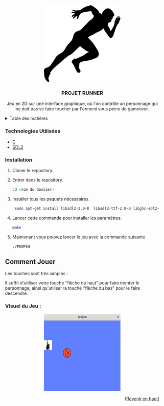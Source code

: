 <div id="top"></div>



<!-- PROJECT LOGO -->
<br />
<div align="center">
    <img src="img/logo.png" alt="Logo" width="250" height="250">

<h3 align="center">PROJET RUNNER</h3>

  <p align="center">
    Jeu en 2D sur une interface graphique, où l'on contrôle un personnage qui ne doit pas se faire toucher par l'ennemi sous peine de gameover.
    <br />
  </p>
</div>



<!-- TABLE OF CONTENTS -->
<details>
  <summary>Table des matières</summary>
  <ol>
    <li>
      <a href="#technologies-utilisées">Technologies utilisées</a>
    </li>
    <li>
      <a href="#installation">Comment installer le projet</a>
      </li>
    <li>
      <a href="#comment-jouer">Comment jouer au jeu</a>
    </li>
  </ol>
</details>



### Technologies Utilisées

* [C](https://www.learn-c.org)
* [SDL2](https://www.libsdl.org/download-2.0.php)







### Installation

1. Cloner le repository.
   
2. Entrer dans le repository.
    ```sh
    cd <nom du dossier>
    ```

3. Installer tous les paquets nécessaires.
   ```sh
    sudo apt-get install libsdl2-2.0-0  libsdl2-ttf-2.0-0 libghc-sdl2-ttf-dev  libghc-sdl2-dev  libsdl2-dev libsdl2-gfx-1.0-0 libsdl2-gfx-dev libsdl2-image-2.0-0 libsdl2-image-dev libsdl2-mixer-2.0-0  libsdl2-mixer-dev  libsdl2-net-2.0-0  libsdl2-net-dev
    ```

4. Lancer cette commande pour installer les paramètres.
    ```sh
    make
    ```

5. Maintenant vous pouvez lancer le jeu avec la commande suivante .
   ```sh
   ./PEWPEW
   ```
   






<!-- COMMENT JOUER -->
## Comment Jouer

Les touches sont très simples : 

Il suffit d'utiliser votre touche "flèche du haut" pour faire monter le personnage, ainsi qu'utiliser la touche "flèche du bas" pour le faire descendre.



### Visuel du Jeu : 
<div align="center">
  <img  src="img/imagejeu.png" alt="Logo" width="250" height="250">
</div>

<p align="right">(<a href="#top">Revenir en haut</a>)</p>